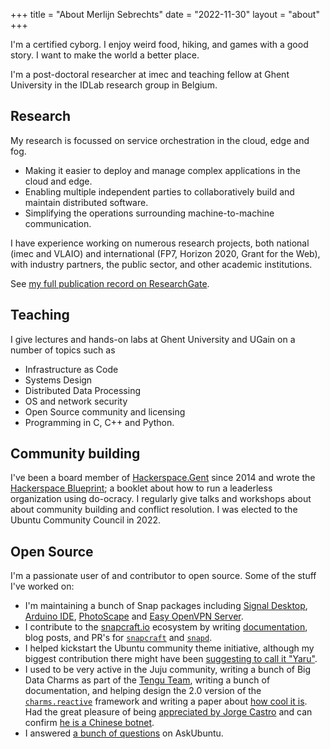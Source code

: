 +++
title = "About Merlijn Sebrechts"
date = "2022-11-30"
layout = "about"
+++

I'm a certified cyborg. I enjoy weird food, hiking, and games with a good story. I want to make the world a better place.

I'm a post-doctoral researcher at imec and teaching fellow at Ghent University in the IDLab research group in Belgium.

## Research

My research is focussed on service orchestration in the cloud, edge and fog.

* Making it easier to deploy and manage complex applications in the cloud and edge.
* Enabling multiple independent parties to collaboratively build and maintain distributed software.
* Simplifying the operations surrounding machine-to-machine communication.

I have experience working on numerous research projects, both national (imec and VLAIO) and international (FP7, Horizon 2020, Grant for the Web), with industry partners, the public sector, and other academic institutions.

See [my full publication record on ResearchGate](https://www.researchgate.net/profile/Merlijn-Sebrechts).

## Teaching

I give lectures and hands-on labs at Ghent University and UGain on a number of topics such as

* Infrastructure as Code
* Systems Design
* Distributed Data Processing
* OS and network security
* Open Source community and licensing
* Programming in C, C++ and Python.

## Community building

I've been a board member of [Hackerspace.Gent](https://hackerspace.gent) since 2014 and wrote the [Hackerspace Blueprint](https://hackerspace.design); a booklet about how to run a leaderless organization using do-ocracy. I regularly give talks and workshops about about community building and conflict resolution. I was elected to the Ubuntu Community Council in 2022.

## Open Source

I'm a passionate user of and contributor to open source. Some of the stuff I've worked on:

* I'm maintaining a bunch of Snap packages including [Signal Desktop](https://snapcraft.io/signal-desktop), [Arduino IDE](https://snapcraft.io/arduino), [PhotoScape](https://snapcraft.io/photoscape) and [Easy OpenVPN Server](https://snapcraft.io/easy-openvpn-server).
* I contribute to the [snapcraft.io](https://snapcraft.io) ecosystem by writing [documentation](https://forum.snapcraft.io/search?expanded=true&q=%23doc%20%40galgalesh), blog posts, and PR's for [`snapcraft`](https://github.com/snapcore/snapcraft/pulls?q=is%3Apr+author%3Amerlijn-sebrechts+) and [`snapd`](https://github.com/snapcore/snapd/pulls?q=is%3Apr+author%3Amerlijn-sebrechts+).
* I helped kickstart the Ubuntu community theme initiative, although my biggest contribution there might have been [suggesting to call it "Yaru"](https://web.archive.org/web/20191221231025/https://didrocks.fr/2018/04/24/welcome-to-the-ubuntu-bionic-age-behind-communitheme-interviewing-merlijn/).
* I used to be very active in the Juju community, writing a bunch of Big Data Charms as part of the [Tengu Team](https://jaas.ai/u/tengu-team), writing a bunch of documentation, and helping design the 2.0 version of the [`charms.reactive`](https://charmsreactive.readthedocs.io/en/latest/) framework and writing a paper about [how cool it is](https://www.researchgate.net/publication/325618935_Beyond_Generic_Lifecycles_Reusable_Modeling_of_Custom-Fit_Management_Workflows_for_Cloud_Applications). Had the great pleasure of being [appreciated by Jorge Castro](http://www.jorgecastro.org/2015/11/20/i-appreciate-merlijn-sebrechts/) and can confirm [he is a Chinese botnet](https://meta.askubuntu.com/a/1902/172367).
* I answered [a bunch of questions](https://askubuntu.com/users/172367/merlijn-sebrechts) on AskUbuntu.

